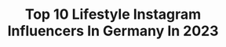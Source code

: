---
title: Top 10 Lifestyle Instagram Influencers In Germany In 2023
description: >-
  Find top lifestyle Instagram influencers in Germany in 2023. Most popular hashtags: #ootd #verlosung #love #happy.
platform: Instagram
hits: 2235
text_top: Identify the top-rated Instagram profiles on inBeat.
text_bottom: Our search engine aggregates 2235 Instagram influencers like this in Germany for you to connect with.
profiles:
  - username: "teresa.jg"
    fullname: >-
      Teresa
    bio: >-
      daily outfits, beauty & lifestyle🙃 contact: teresa@fab4media.de Germany - Impressum: @fab4media
    location: "Germany"
    followers: 96139
    engagement: 868
    commentsToLikes: 0.011271
    id: ck6u19gjzked40j71d5cgv43v
    verified: false
    hashtags: "#azoren, #blonde, #skigirl, #skiing"
  - username: "oh.hey.nina"
    fullname: >-
      ♡ NINA ♡
    bio: >-
      FASHION • OOTD • LIFESTYLE 📍 w ü r z b u r g | Germany Life is about moments - don‘t wait for them - CREATE them! ♥
    location: "Germany"
    followers: 13792
    engagement: 543
    commentsToLikes: 0.133250
    id: ck8ta74syqp8f0j78lxllfyfe
    verified: false
    hashtags: "#styleblogger, #streetstylefashion, #malediven, #mylookoftheday"
  - username: "denise.mski"
    fullname: >-
      Denise Mski
    bio: >-
      daily stories • lifestyle • deeptalks • mommy content 22 years | bln city youtube : denise mski ↓ Impressum
    location: "Germany"
    followers: 887693
    engagement: 838
    commentsToLikes: 0.057118
    id: ck5hgfqcv2jb90i11762oj13m
    verified: true
    hashtags: "#momtobe, #pregnant, #parentstobe, #babygirl"
  - username: "offiziellalinebachmann"
    fullname: >-
      💕 Beauty, Inspiration & Lifestyle
    bio: >-
      𝒀𝒐𝒖 𝒏𝒆𝒗𝒆𝒓 𝒇𝒂𝒊𝒍 𝒖𝒏𝒕𝒊𝒍 𝒚𝒐𝒖 𝒔𝒕𝒐𝒑 𝒕𝒓𝒚𝒊𝒏𝒈 𝑮𝒊𝒓𝒍 ▫ Beauty, Inspiration & Lifestyle ▫ 📩 collab.alinebachmann@web.de ▫ @impressum_alinebachmann
    location: "Germany"
    followers: 442979
    engagement: 310
    commentsToLikes: 0.089817
    id: ck5hp73lmqv4x0i11qibdgmes
    verified: true
    hashtags: ""
  - username: "soulfollowsdesign"
    fullname: >-
      Sori | Soul Follows Design
    bio: >-
      • Homestyling & Modern Scandi Interior • Positive Lifestyle 🤍 Loving what is • Blog: soulfollowsdesign.com • Online Shop: @sorikamee
    location: "Germany"
    followers: 9456
    engagement: 312
    commentsToLikes: 0.121453
    id: ck14kqp1xqu170i19n0gfwbd4
    verified: false
    hashtags: "#kr, #wohnzimmerinspo, #myinterior, #gartenideen"
  - username: "fit.suny84"
    fullname: >-
      Sara | Darmstadt 🇩🇪 🇵🇱
    bio: >-
      🤍 Fitness, Travel, Lifestyle 🔜 Thailand 🇹🇭 ❗️NEW ACCOUNT @ fit.suny 250k gehackt
    location: "Germany"
    followers: 129163
    engagement: 267
    commentsToLikes: 0.029216
    id: cl9ofguoykx9b0i23a2drjjgc
    verified: false
    hashtags: "#fitnessgirl, #muskeln, #aufbau, #beach"
  - username: "uls_andthekids"
    fullname: >-
      Ulli | Interior • Fashion • Lifestyle
    bio: >-
      Hello: uls.andthekids@gmail.com Interior | Lifestyle | Fashion Impressum:
    location: "Germany"
    followers: 65856
    engagement: 187
    commentsToLikes: 0.076438
    id: ck55nuals6zoy0i11ocwl0j65
    verified: false
    hashtags: "#decohome, #fuchsegg, #plantsofinstagram, #interior"
  - username: "lifestyle.mom"
    fullname: >-
      Sophia Böhm
    bio: >-
      | Lifestyle | Mom / Family | Creator | Photography
    location: "Germany"
    followers: 39954
    engagement: 170
    commentsToLikes: 0.060948
    id: ck0w196phi67q0i19l1vow9gw
    verified: false
    hashtags: "#dallmayrkaffee, #dallmayracademy, #wellaflex, #cewe"
  - username: "_eva_evelin__"
    fullname: >-
      𝐋𝐢𝐟𝐞𝐬𝐭𝐲𝐥𝐞 𝐁𝐥𝐨𝐠𝐠𝐞𝐫
    bio: >-
      ☾ Ger | 25yrs » Snap: evaevelin ♡ @daniel__wiski ⤷ Use #evascommunity ☼ evaevelin.insta@gmail.com ☆ #lifestyle #fashion #travel
    location: "Germany"
    followers: 108338
    engagement: 154
    commentsToLikes: 0.184383
    id: ck8t1xcqjxf2h0j78s5i214ke
    verified: false
    hashtags: "#fashion, #inspo, #fashionblogger, #rabattcode"
  - username: "_dolce__deborina"
    fullname: >-
      Deborah
    bio: >-
      Wifey of @manuel.fiori 🤍 Mum of Luca 👶🏻 Fashion & Lifestyle ✨ 💌 dolcedeborina@hypage.de
    location: "Germany"
    followers: 119672
    engagement: 134
    commentsToLikes: 0.026352
    id: ck0vuzwlrmwj50i1956i3rv1s
    verified: false
    hashtags: "#mumlife, #couplegoals, #reelsinstagram, #look"
---